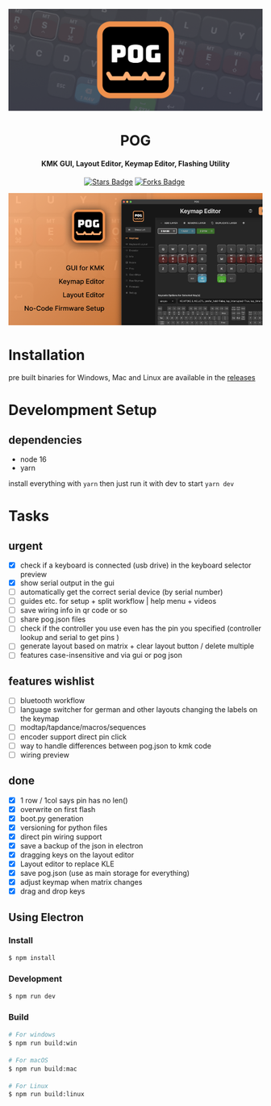 ![logo](demo/pog-header.png?raw=true)
<h1 align="center">POG</h1>
<h4 align="center">
KMK GUI, Layout Editor, Keymap Editor, Flashing Utility
</h4>
<p align="center">
    <a href="https://github.com/JanLunge/pog/stargazers"><img src="https://img.shields.io/github/stars/JanLunge/pog" alt="Stars Badge"/></a>
    <a href="https://github.com/JanLunge/pog/network/members"><img src="https://img.shields.io/github/forks/JanLunge/pog" alt="Forks Badge"/></a>
    <img src="https://badgen.net/badge/version/v1.0.5" alt="">
</p>

![preview](demo/pog-screenshot.png?raw=true)

# Installation
pre built binaries for Windows, Mac and Linux are available in the [releases](https://github.com/JanLunge/pog/releases)

# Develompment Setup
## dependencies
* node 16
* yarn

install everything with
`yarn`
then just run it with dev to start
`yarn dev`


# Tasks
## urgent
- [x] check if a keyboard is connected (usb drive) in the keyboard selector preview
- [x] show serial output in the gui
- [ ] automatically get the correct serial device (by serial number)
- [ ] guides etc. for setup + split workflow | help menu + videos
- [ ] save wiring info in qr code or so
- [ ] share pog.json files
- [ ] check if the controller you use even has the pin you specified (controller lookup and serial to get pins )
- [ ] generate layout based on matrix + clear layout button / delete multiple
- [ ] features case-insensitive and via gui or pog json

## features wishlist
- [ ] bluetooth workflow
- [ ] language switcher for german and other layouts changing the labels on the keymap
- [ ] modtap/tapdance/macros/sequences
- [ ] encoder support direct pin click
- [ ] way to handle differences between pog.json to kmk code
- [ ] wiring preview

## done
- [x] 1 row / 1col says pin has no len()
- [x] overwrite on first flash
- [x] boot.py generation
- [x] versioning for python files
- [x] direct pin wiring support
- [x] save a backup of the json in electron
- [x] dragging keys on the layout editor
- [x] Layout editor to replace KLE
- [x] save pog.json (use as main storage for everything)
- [x] adjust keymap when matrix changes
- [x] drag and drop keys

## Using Electron

### Install

```bash
$ npm install
```

### Development

```bash
$ npm run dev
```

### Build

```bash
# For windows
$ npm run build:win

# For macOS
$ npm run build:mac

# For Linux
$ npm run build:linux
```
